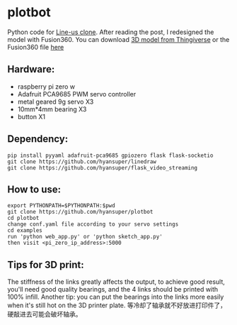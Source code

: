 # plotbot
Python code for [Line-us clone](http://www.buildlog.net/blog/2017/02/a-line-us-clone/).
After reading the post, I redesigned the model with Fusion360. You can download [3D model from Thingiverse]() or the Fusion360 file [here](https://a360.co/2Pvn2hH)

## Hardware:
* raspberry pi zero w
* Adafruit PCA9685 PWM servo controller
* metal geared 9g servo X3
* 10mm*4mm bearing X3
* button X1

## Dependency: 
    pip install pyyaml adafruit-pca9685 gpiozero flask flask-socketio
    git clone https://github.com/hyansuper/linedraw
    git clone https://github.com/hyansuper/flask_video_streaming

## How to use:
    export PYTHONPATH=$PYTHONPATH:$pwd
    git clone https://github.com/hyansuper/plotbot
    cd plotbot
    change conf.yaml file according to your servo settings
    cd examples
    run 'python web_app.py' or 'python sketch_app.py'
    then visit <pi_zero_ip_address>:5000

## Tips for 3D print:
The stiffness of the links greatly affects the output, to achieve good result, you'll need good quality bearings, and the 4 links should be printed with 100% infill.
Another tip: you can put the bearings into the links more easily when it's still hot on the 3D printer plate. 等冷却了轴承就不好放进打印件了，硬敲进去可能会破坏轴承。
